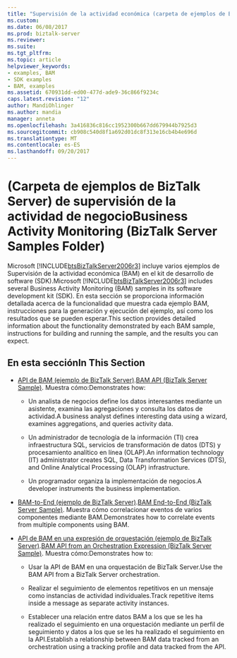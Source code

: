 ```yaml
---
title: "Supervisión de la actividad económica (carpeta de ejemplos de BizTalk Server) | Documentos de Microsoft"
ms.custom: 
ms.date: 06/08/2017
ms.prod: biztalk-server
ms.reviewer: 
ms.suite: 
ms.tgt_pltfrm: 
ms.topic: article
helpviewer_keywords:
- examples, BAM
- SDK examples
- BAM, examples
ms.assetid: 670931dd-ed00-477d-ade9-36c866f9234c
caps.latest.revision: "12"
author: MandiOhlinger
ms.author: mandia
manager: anneta
ms.openlocfilehash: 3a416836c816cc1952300b667dd679944b7925d3
ms.sourcegitcommit: cb908c540d8f1a692d01dc8f313e16cb4b4e696d
ms.translationtype: MT
ms.contentlocale: es-ES
ms.lasthandoff: 09/20/2017
---
```

# <a name="business-activity-monitoring-biztalk-server-samples-folder"></a><span data-ttu-id="92bbb-102">(Carpeta de ejemplos de BizTalk Server) de supervisión de la actividad de negocio</span><span class="sxs-lookup"><span data-stu-id="92bbb-102">Business Activity Monitoring (BizTalk Server Samples Folder)</span></span>
<span data-ttu-id="92bbb-103">Microsoft [!INCLUDE[btsBizTalkServer2006r3](../includes/btsbiztalkserver2006r3-md.md)] incluye varios ejemplos de Supervisión de la actividad económica (BAM) en el kit de desarrollo de software (SDK).</span><span class="sxs-lookup"><span data-stu-id="92bbb-103">Microsoft [!INCLUDE[btsBizTalkServer2006r3](../includes/btsbiztalkserver2006r3-md.md)] includes several Business Activity Monitoring (BAM) samples in its software development kit (SDK).</span></span> <span data-ttu-id="92bbb-104">En esta sección se proporciona información detallada acerca de la funcionalidad que muestra cada ejemplo BAM, instrucciones para la generación y ejecución del ejemplo, así como los resultados que se pueden esperar.</span><span class="sxs-lookup"><span data-stu-id="92bbb-104">This section provides detailed information about the functionality demonstrated by each BAM sample, instructions for building and running the sample, and the results you can expect.</span></span>  
  
## <a name="in-this-section"></a><span data-ttu-id="92bbb-105">En esta sección</span><span class="sxs-lookup"><span data-stu-id="92bbb-105">In This Section</span></span>  
  
-   <span data-ttu-id="92bbb-106">[API de BAM (ejemplo de BizTalk Server)](../core/bam-api-biztalk-server-sample.md).</span><span class="sxs-lookup"><span data-stu-id="92bbb-106">[BAM API (BizTalk Server Sample)](../core/bam-api-biztalk-server-sample.md).</span></span> <span data-ttu-id="92bbb-107">Muestra cómo:</span><span class="sxs-lookup"><span data-stu-id="92bbb-107">Demonstrates how:</span></span>  
  
    -   <span data-ttu-id="92bbb-108">Un analista de negocios define los datos interesantes mediante un asistente, examina las agregaciones y consulta los datos de actividad.</span><span class="sxs-lookup"><span data-stu-id="92bbb-108">A business analyst defines interesting data using a wizard, examines aggregations, and queries activity data.</span></span>  
  
    -   <span data-ttu-id="92bbb-109">Un administrador de tecnología de la información (TI) crea infraestructura SQL, servicios de transformación de datos (DTS) y procesamiento analítico en línea (OLAP).</span><span class="sxs-lookup"><span data-stu-id="92bbb-109">An information technology (IT) administrator creates SQL, Data Transformation Services (DTS), and Online Analytical Processing (OLAP) infrastructure.</span></span>  
  
    -   <span data-ttu-id="92bbb-110">Un programador organiza la implementación de negocios.</span><span class="sxs-lookup"><span data-stu-id="92bbb-110">A developer instruments the business implementation.</span></span>  
  
-   <span data-ttu-id="92bbb-111">[BAM-to-End (ejemplo de BizTalk Server)](../core/bam-end-to-end-biztalk-server-sample.md).</span><span class="sxs-lookup"><span data-stu-id="92bbb-111">[BAM End-to-End (BizTalk Server Sample)](../core/bam-end-to-end-biztalk-server-sample.md).</span></span> <span data-ttu-id="92bbb-112">Muestra cómo correlacionar eventos de varios componentes mediante BAM.</span><span class="sxs-lookup"><span data-stu-id="92bbb-112">Demonstrates how to correlate events from multiple components using BAM.</span></span>  
  
-   <span data-ttu-id="92bbb-113">[API de BAM en una expresión de orquestación (ejemplo de BizTalk Server)](../core/bam-api-from-an-orchestration-expression-biztalk-server-sample.md).</span><span class="sxs-lookup"><span data-stu-id="92bbb-113">[BAM API from an Orchestration Expression (BizTalk Server Sample)](../core/bam-api-from-an-orchestration-expression-biztalk-server-sample.md).</span></span> <span data-ttu-id="92bbb-114">Muestra cómo:</span><span class="sxs-lookup"><span data-stu-id="92bbb-114">Demonstrates how to:</span></span>  
  
    -   <span data-ttu-id="92bbb-115">Usar la API de BAM en una orquestación de BizTalk Server.</span><span class="sxs-lookup"><span data-stu-id="92bbb-115">Use the BAM API from a BizTalk Server orchestration.</span></span>  
  
    -   <span data-ttu-id="92bbb-116">Realizar el seguimiento de elementos repetitivos en un mensaje como instancias de actividad individuales.</span><span class="sxs-lookup"><span data-stu-id="92bbb-116">Track repetitive items inside a message as separate activity instances.</span></span>  
  
    -   <span data-ttu-id="92bbb-117">Establecer una relación entre datos BAM a los que se les ha realizado el seguimiento en una orquestación mediante un perfil de seguimiento y datos a los que se les ha realizado el seguimiento en la API.</span><span class="sxs-lookup"><span data-stu-id="92bbb-117">Establish a relationship between BAM data tracked from an orchestration using a tracking profile and data tracked from the API.</span></span>